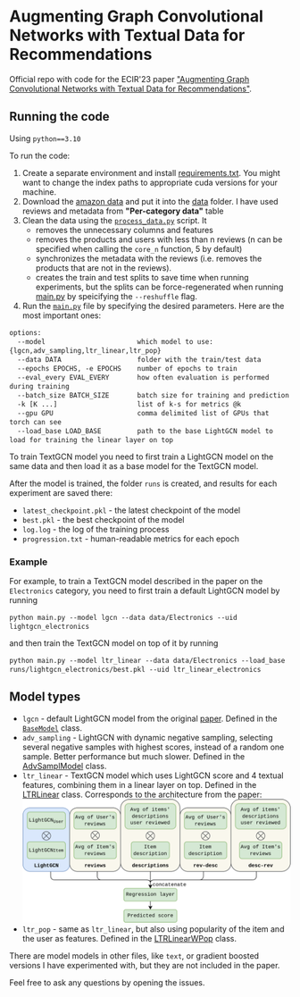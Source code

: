 # Augmenting Graph Convolutional Networks with Textual Data for Recommendations

Official repo with code for the ECIR'23 paper ["Augmenting Graph Convolutional Networks with Textual Data for Recommendations"](https://dl.acm.org/doi/abs/10.1007/978-3-031-28238-6_58).

## Running the code
Using `python==3.10`

To run the code:
1. Create a separate environment and install [requirements.txt](requirements.txt). You might want to change the index paths to appropriate cuda versions for your machine.
2. Download the [amazon data](https://cseweb.ucsd.edu/~jmcauley/datasets/amazon_v2/) and put it into the [data](data) folder. I have used reviews and metadata from <b>"Per-category data"</b> table
3. Clean the data using the [`process_data.py`](data/process_data.py) script. It
    * removes the unnecessary columns and features
    * removes the products and users with less than n reviews (n can be specified when calling the `core_n` function, 5 by default)
    * synchronizes the metadata with the reviews (i.e. removes the products that are not in the reviews).
    * creates the train and test splits to save time when running experiments, but the splits can be force-regenerated when running [main.py](main.py) by speicifying the `--reshuffle` flag. </br>
4. Run the [`main.py`](main.py) file by specifying the desired parameters. Here are the most important ones:
```
options:
  --model                       which model to use: {lgcn,adv_sampling,ltr_linear,ltr_pop}
  --data DATA                   folder with the train/test data
  --epochs EPOCHS, -e EPOCHS    number of epochs to train
  --eval_every EVAL_EVERY       how often evaluation is performed during training
  --batch_size BATCH_SIZE       batch size for training and prediction
  -k [K ...]                    list of k-s for metrics @k
  --gpu GPU                     comma delimited list of GPUs that torch can see
  --load_base LOAD_BASE         path to the base LightGCN model to load for training the linear layer on top
```
To train TextGCN model you need to first train a LightGCN model on the same data and then load it as a base model for the TextGCN model.

After the model is trained, the folder `runs` is created, and results for each experiment are saved there:
* `latest_checkpoint.pkl` - the latest checkpoint of the model
* `best.pkl` - the best checkpoint of the model
* `log.log` - the log of the training process
* `progression.txt` - human-readable metrics for each epoch

### Example
For example, to train a TextGCN model described in the paper on the `Electronics` category, you need to first train a default LightGCN model by running
```
python main.py --model lgcn --data data/Electronics --uid lightgcn_electronics
```
and then train the TextGCN model on top of it by running
```
python main.py --model ltr_linear --data data/Electronics --load_base runs/lightgcn_electronics/best.pkl --uid ltr_linear_electronics
```

## Model types

* `lgcn` - default LightGCN model from the original [paper](https://arxiv.org/abs/2002.02126). Defined in the [`BaseModel`](TextGCN/base_model.py#L16) class.
* `adv_sampling` - LightGCN with dynamic negative sampling, selecting several negative samples with highest scores, instead of a random one sample. Better performance but much slower. Defined in the [AdvSamplModel](TextGCN/advanced_sampling.py#L24) class.
* `ltr_linear` - TextGCN model which uses LightGCN score and 4 textual features, combining them in a linear layer on top. Defined in the [LTRLinear](TextGCN/ltr_models.py#L165LTRLinear) class.
Corresponds to the architecture from the paper: ![picture](diagram.png)
* `ltr_pop` - same as `ltr_linear`, but also using popularity of the item and the user as features. Defined in the [LTRLinearWPop](TextGCN/ltr_models.py#L206) class.

There are model models in other files, like `text`, or gradient boosted versions I have experimented with, but they are not included in the paper.

Feel free to ask any questions by opening the issues.